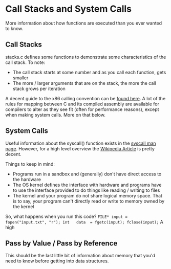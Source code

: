 # Call Stacks and System Calls
More information about how functions are executed than you ever wanted to know.

## Call Stacks
stacks.c defines some functions to demonstrate some characteristics of the call stack. To note:
- The call stack starts at some number and as you call each function, gets smaller
- The more / larger arguments that are on the stack, the more the call stack grows per iteration

A decent guide to the x86 calling convention can be [found here](http://duartes.org/gustavo/blog/post/journey-to-the-stack/). A lot of the rules for mapping between C and its compiled assembly are available for compilers to alter as they see fit (often for performance reasons), except when making system calls. More on that below.


## System Calls
Useful information about the syscall() function exists in the [syscall man page](http://man7.org/linux/man-pages/man2/syscall.2.html). However, for a high level overview the [Wikipedia Article](http://en.wikipedia.org/wiki/System_call) is pretty decent.

Things to keep in mind:
- Programs run in a sandbox and (generally) don't have direct access to the hardware
- The OS kernel defines the interface with hardware and programs have to use the interface provided to do things like reading / writing to files
- The kernel and your program do not share logical memory space. That is to say, your program can't directly read or write to memory owned by the kernel

So, what happens when you run this code?
    ```
    FILE* input = fopen("input.txt", "r");
    int   data  = fgetc(input);
    fclose(input);
    ```
A high 
    
## Pass by Value / Pass by Reference
This should be the last little bit of information about memory that you'd need to know before getting into data structures.


